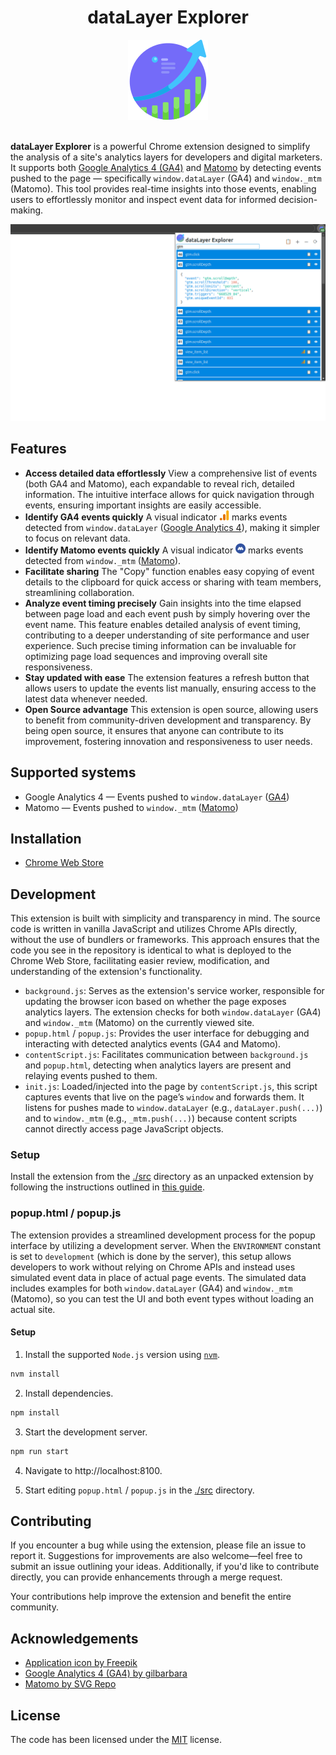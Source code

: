 <div align="center">
    <h1>dataLayer Explorer</h1>
    <img src="./src/icons/icon128.png" alt="Extension logo">
</div>
<br />

**dataLayer Explorer** is a powerful Chrome extension designed to simplify the analysis of a site's analytics layers for developers and digital marketers. It supports both [Google Analytics 4 (GA4)](https://support.google.com/analytics/answer/10089681) and [Matomo](https://matomo.org) by detecting events pushed to the page — specifically `window.dataLayer` (GA4) and `window._mtm` (Matomo). This tool provides real-time insights into those events, enabling users to effortlessly monitor and inspect event data for informed decision-making.

<div align="center">
    <img src="./images/app1.png" alt="Extension screenshot">
</div>

## Features

- **Access detailed data effortlessly** View a comprehensive list of events (both GA4 and Matomo), each expandable to reveal rich, detailed information. The intuitive interface allows for quick navigation through events, ensuring important insights are easily accessible.
- **Identify GA4 events quickly** A visual indicator <img src="./src/icons/ga4.svg" width="16" height="16" /> marks events detected from `window.dataLayer` ([Google Analytics 4](https://support.google.com/analytics/answer/10089681)), making it simpler to focus on relevant data.
- **Identify Matomo events quickly** A visual indicator <img src="./src/icons/matomo.svg" width="16" height="16" /> marks events detected from `window._mtm` ([Matomo](https://matomo.org)).
- **Facilitate sharing** The "Copy" function enables easy copying of event details to the clipboard for quick access or sharing with team members, streamlining collaboration.
- **Analyze event timing precisely** Gain insights into the time elapsed between page load and each event push by simply hovering over the event name. This feature enables detailed analysis of event timing, contributing to a deeper understanding of site performance and user experience. Such precise timing information can be invaluable for optimizing page load sequences and improving overall site responsiveness.
- **Stay updated with ease** The extension features a refresh button that allows users to update the events list manually, ensuring access to the latest data whenever needed.
- **Open Source advantage** This extension is open source, allowing users to benefit from community-driven development and transparency. By being open source, it ensures that anyone can contribute to its improvement, fostering innovation and responsiveness to user needs.

## Supported systems

- Google Analytics 4 — Events pushed to `window.dataLayer` ([GA4](https://support.google.com/analytics/answer/10089681))
- Matomo — Events pushed to `window._mtm` ([Matomo](https://matomo.org))

## Installation

- [Chrome Web Store](https://chromewebstore.google.com/detail/datalayer-explorer/akeipgacajnejdmcdmjcilfmhmaejjoe)

## Development

This extension is built with simplicity and transparency in mind. The source code is written in vanilla JavaScript and utilizes Chrome APIs directly, without the use of bundlers or frameworks. This approach ensures that the code you see in the repository is identical to what is deployed to the Chrome Web Store, facilitating easier review, modification, and understanding of the extension's functionality.

- `background.js`: Serves as the extension's service worker, responsible for updating the browser icon based on whether the page exposes analytics layers. The extension checks for both `window.dataLayer` (GA4) and `window._mtm` (Matomo) on the currently viewed site.
- `popup.html` / `popup.js`: Provides the user interface for debugging and interacting with detected analytics events (GA4 and Matomo).
- `contentScript.js`: Facilitates communication between `background.js` and `popup.html`, detecting when analytics layers are present and relaying events pushed to them.
- `init.js`: Loaded/injected into the page by `contentScript.js`, this script captures events that live on the page’s `window` and forwards them. It listens for pushes made to `window.dataLayer` (e.g., `dataLayer.push(...)`) and to `window._mtm` (e.g., `_mtm.push(...)`) because content scripts cannot directly access page JavaScript objects.

### Setup

Install the extension from the [./src](./src) directory as an unpacked extension by following the instructions outlined in [this guide](https://developer.chrome.com/docs/extensions/get-started/tutorial/hello-world#load-unpacked).

### popup.html / popup.js

The extension provides a streamlined development process for the popup interface by utilizing a development server. When the `ENVIRONMENT` constant is set to `development` (which is done by the server), this setup allows developers to work without relying on Chrome APIs and instead uses simulated event data in place of actual page events. The simulated data includes examples for both `window.dataLayer` (GA4) and `window._mtm` (Matomo), so you can test the UI and both event types without loading an actual site.

#### Setup

1. Install the supported `Node.js` version using [`nvm`](https://github.com/nvm-sh/nvm).

```bash
nvm install
```

2. Install dependencies.

```bash
npm install
```

3. Start the development server.

```bash
npm run start
```

4. Navigate to http://localhost:8100.

5. Start editing `popup.html` / `popup.js` in the [./src](./src) directory.

## Contributing

If you encounter a bug while using the extension, please file an issue to report it. Suggestions for improvements are also welcome—feel free to submit an issue outlining your ideas. Additionally, if you'd like to contribute directly, you can provide enhancements through a merge request.

Your contributions help improve the extension and benefit the entire community.

## Acknowledgements

- [Application icon by Freepik](https://www.freepik.com/icon/profit_2382603#fromView=family&page=1&position=89&uuid=8883d7b3-8586-4727-a7a4-7fdbe25f53db)
- [Google Analytics 4 (GA4) by gilbarbara](https://www.svgrepo.com/svg/353804/google-analytics)
- [Matomo by SVG Repo](https://www.svgrepo.com/svg/331481/matomo)

## License

The code has been licensed under the [MIT](https://opensource.org/license/mit) license.
